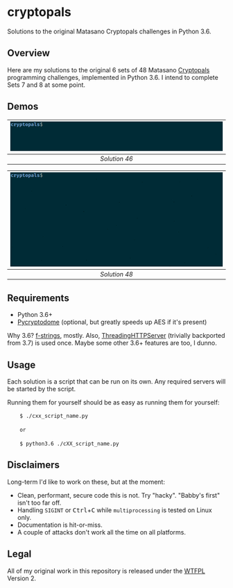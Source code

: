 # cryptopals
Solutions to the original Matasano Cryptopals challenges in Python 3.6.

## Overview
Here are my solutions to the original 6 sets of 48 Matasano [Cryptopals](https://cryptopals.com/)
programming challenges, implemented in Python 3.6. I intend to complete Sets 7 and 8 at some point.

## Demos
| ![Demo: Solution 46](https://raw.githubusercontent.com/kangtastic/cryptopals/gh-pages/demo.gif "Solution 46") | 
|:--:| 
| *Solution 46* |

| ![Demo: Solution 48](https://raw.githubusercontent.com/kangtastic/cryptopals/gh-pages/demo2.gif "Solution 48") | 
|:--:| 
| *Solution 48* |

## Requirements
- Python 3.6+
- [Pycryptodome](https://www.pycryptodome.org/en/latest/) (optional, but greatly speeds up AES if it's present)

Why 3.6? [f-strings](https://www.python.org/dev/peps/pep-0498/), mostly. Also,
[ThreadingHTTPServer](https://docs.python.org/3/library/http.server.html#http.server.ThreadingHTTPServer)
(trivially backported from 3.7) is used once. Maybe some other 3.6+ features are too, I dunno.

## Usage
Each solution is a script that can be run on its own. Any required servers will be started by the
script.

Running them for yourself should be as easy as running them for yourself:
```
    $ ./cxx_script_name.py
    
    or
    
    $ python3.6 ./cXX_script_name.py
```

## Disclaimers
Long-term I'd like to work on these, but at the moment:
- Clean, performant, secure code this is not. Try "hacky". "Babby's first" isn't too far off.
- Handling `SIGINT` or <kbd>Ctrl</kbd>+<kbd>C</kbd> while `multiprocessing` is tested on Linux only.
- Documentation is hit-or-miss.
- A couple of attacks don't work all the time on all platforms.

## Legal
All of my original work in this repository is released under the
[WTFPL](http://www.wtfpl.net/txt/copying/) Version 2.
